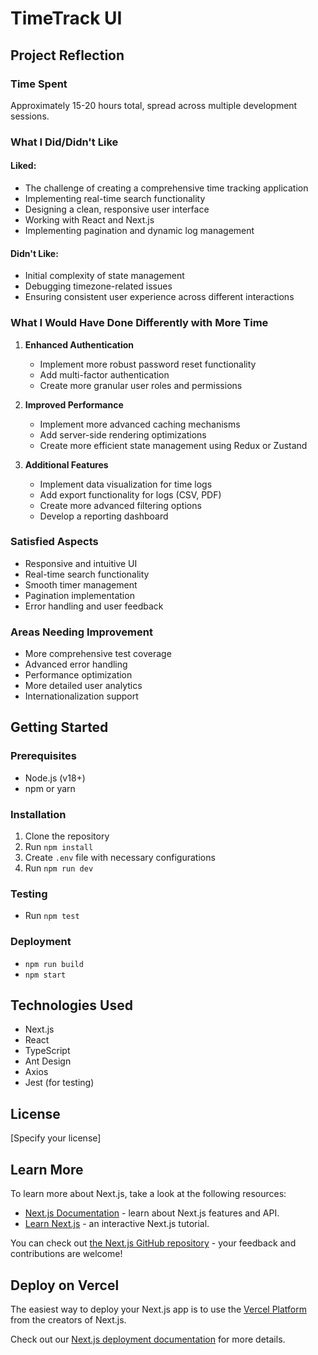 # TimeTrack UI

## Project Reflection

### Time Spent
Approximately 15-20 hours total, spread across multiple development sessions.

### What I Did/Didn't Like

#### Liked:
- The challenge of creating a comprehensive time tracking application
- Implementing real-time search functionality
- Designing a clean, responsive user interface
- Working with React and Next.js
- Implementing pagination and dynamic log management

#### Didn't Like:
- Initial complexity of state management
- Debugging timezone-related issues
- Ensuring consistent user experience across different interactions

### What I Would Have Done Differently with More Time

1. **Enhanced Authentication**
   - Implement more robust password reset functionality
   - Add multi-factor authentication
   - Create more granular user roles and permissions

2. **Improved Performance**
   - Implement more advanced caching mechanisms
   - Add server-side rendering optimizations
   - Create more efficient state management using Redux or Zustand

3. **Additional Features**
   - Implement data visualization for time logs
   - Add export functionality for logs (CSV, PDF)
   - Create more advanced filtering options
   - Develop a reporting dashboard

### Satisfied Aspects
- Responsive and intuitive UI
- Real-time search functionality
- Smooth timer management
- Pagination implementation
- Error handling and user feedback

### Areas Needing Improvement
- More comprehensive test coverage
- Advanced error handling
- Performance optimization
- More detailed user analytics
- Internationalization support

## Getting Started

### Prerequisites
- Node.js (v18+)
- npm or yarn

### Installation
1. Clone the repository
2. Run `npm install`
3. Create `.env` file with necessary configurations
4. Run `npm run dev`

### Testing
- Run `npm test`

### Deployment
- `npm run build`
- `npm start`

## Technologies Used
- Next.js
- React
- TypeScript
- Ant Design
- Axios
- Jest (for testing)

## License
[Specify your license]

## Learn More

To learn more about Next.js, take a look at the following resources:

- [Next.js Documentation](https://nextjs.org/docs) - learn about Next.js features and API.
- [Learn Next.js](https://nextjs.org/learn) - an interactive Next.js tutorial.

You can check out [the Next.js GitHub repository](https://github.com/vercel/next.js) - your feedback and contributions are welcome!

## Deploy on Vercel

The easiest way to deploy your Next.js app is to use the [Vercel Platform](https://vercel.com/new?utm_medium=default-template&filter=next.js&utm_source=create-next-app&utm_campaign=create-next-app-readme) from the creators of Next.js.

Check out our [Next.js deployment documentation](https://nextjs.org/docs/app/building-your-application/deploying) for more details.
